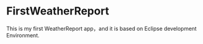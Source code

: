 # FirstWeatherReport
This is my first WeatherReport app，and it is based on Eclipse development Environment.
